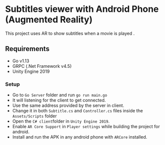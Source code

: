 # Subtitles viewer with Android Phone (Augmented Reality)

This project uses AR to show subtitles when a movie is played .

## Requirements

* Go v1.13
* GRPC (.Net  Framework v4.5)
* Unity Engine 2019

### Setup

* Go to `Go Server` folder and run `go run main.go`
* It will listening for the client to get connected.
* Use the same address provided by the server in client.
* Change it in both `Subtitle.cs` and `Controller.cs` files inside the `Assets/Scripts` folder
* Open the `C# client`folder in `Unity Engine 2019`.
* Enable `AR Core Support` in `Player settings` while building the project for android.
* Install and run the APK in any android phone with `ARCore` installed.

